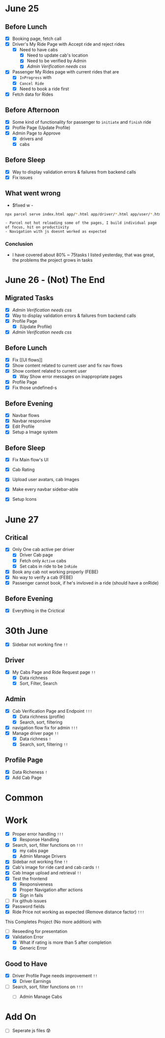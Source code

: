 # June 25
## Before Lunch
- [x] Booking page, fetch call
- [x] Driver's My Ride Page with Accept ride and reject rides
	- [x] Need to have cabs
		- [x] Need to update cab's location
		- [x] Need to be verified by Admin
		- [x] *Admin Verification needs css*
- [x] Passenger My Rides page with current rides that are 
	- [x] `InProgress` with
	- [x] `Cancel Ride`
	- [x] Need to book a ride first
- [x] Fetch data for Rides
## Before Afternoon
- [x] Some kind of functionality for passenger to `initiate` and `finish` ride
- [x] Profile Page (Update Profile)
- [x] Admin Page to Approve
	- [x] drivers and
	- [x] cabs
## Before Sleep
- [x] Way to display validation errors & failures from backend calls 
- [x] Fix issues

## What went wrong
- $fixed w - 

```bash
npx parcel serve index.html app/*.html app/driver/*.html app/user/*.html app/admin/*.html
```

	- Parcel not hot reloading some of the pages, I build individual page of focus, hit on productivity
	- Navigation with js doesnt worked as expected
### Conclusion
- I have covered about 80% ~ 75tasks I listed yesterday, that was great, the problems the project grows in tasks
# June 26 - (Not) The End
## Migrated Tasks
- [x] *Admin Verification needs css*
- [x] Way to display validation errors & failures from backend calls 
- [x] Profile Page
	- [x] (Update Profile)
- [x] *Admin Verification needs css*
## Before Lunch
- [x] Fix [[UI flows]]
- [x] Show content related to current user and fix nav flows
- [x] Show content related to current user
	- [x] Way Show error messages on inappropriate pages
- [x] Profile Page
- [x] Fix those undefined-s

## Before Evening
- [x] Navbar flows
- [x] Navbar responsive
- [x] Edit Profile
- [x] Setup a Image system
## Before Sleep
- [x] Fix Main flow's UI
- [x] Cab Rating
- [x] Upload user avatars, cab Images
- [x] Make every navbar sidebar-able
- [x] Setup Icons



# June 27
## Critical 
- [x] Only One cab active per driver
	- [x] Driver Cab page
	- [x] Fetch only `Active` cabs
	- [x] Set cabs in ride to be `InRide`
- [x] Book any cab not working properly (FEBE)
- [x] No way to verify a cab (FEBE)
- [x] Passenger cannot book, if he's invloved in a ride (should have a onRide)

## Before Evening
- [x] Everything in the Crictical

# 30th June
- [x] Sidebar not working fine `!!`
## Driver
- [x] My Cabs Page and Ride Request page `!!`
	- [x] Data richness 
	- [x] Sort, Filter, Search

## Admin
- [x] Cab Verification Page and Endpoint `!!!`
	- [x] Data richness (profile)
	- [x] Search, sort, filtering
- [x] navigation flow fix for admin `!!!` 
- [x] Manage driver page `!!` 
	- [x] Data richness `!`
	- [x] Search, sort, filtering `!!`
## Profile Page
- [x] Data Richeness `!`
- [x] Add Cab Page 

# Common
# Work
- [x] Proper error handling `!!!` 
	- [x] Response Handling
- [x] Search, sort, filter functions on `!!!`
	- [x] my cabs page
	- [x] Admin Manage Drivers
- [x] Sidebar not working fine `!!`
- [x] Cab's image for ride card and cab cards `!!`
- [x] Cab Image upload and retrieval `!!`
- [x] Test the frontend
	- [x] Responsiveness
	- [x] Proper Navigation after actions
	- [x] Sign in fails
- [ ] Fix github issues
- [x] Password fields
- [x] Ride Price not working as expected (Remove distance factor) `!!!`

This Completes Project (No more addition) with 
- [ ] Reseeding for presentation
- [x] Validation Error
	- [x] What if rating is more than 5 after completion
	- [x] Generic Error

## Good to Have
- [x] Driver Profile Page needs improvement `!!`
	- [x] Driver Earnings
- [ ] Search, sort, filter functions on `!!!`
	- [ ] Admin Manage Cabs


# Add On
- [ ] Seperate js files 😰